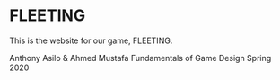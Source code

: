 # FLEETING
This is the website for our game, FLEETING.

Anthony Asilo & Ahmed Mustafa
Fundamentals of Game Design 
Spring 2020
